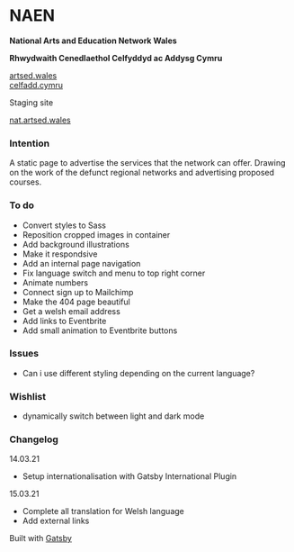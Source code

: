 # NAEN

**National Arts and Education Network Wales**

**Rhwydwaith Cenedlaethol Celfyddyd ac Addysg Cymru**

[artsed.wales](https://artsed.wales/)<br />
[celfadd.cymru](https://celfadd.cymru/)

Staging site

[nat.artsed.wales](https://nat.artsed.wales/)

### Intention

A static page to advertise the services that the network can offer. Drawing on the work of the defunct regional networks and advertising proposed courses.

### To do

- Convert styles to Sass
- Reposition cropped images in container
- Add background illustrations
- Make it respondsive
- Add an internal page navigation
- Fix language switch and menu to top right corner
- Animate numbers
- Connect sign up to Mailchimp
- Make the 404 page beautiful
- Get a welsh email address
- Add links to Eventbrite
- Add small animation to Eventbrite buttons

### Issues

- Can i use different styling depending on the current language?

### Wishlist

- dynamically switch between light and dark mode

### Changelog

14.03.21

- Setup internationalisation with Gatsby International Plugin

15.03.21

- Complete all translation for Welsh language
- Add external links

Built with [Gatsby](https://www.gatsbyjs.com/)
